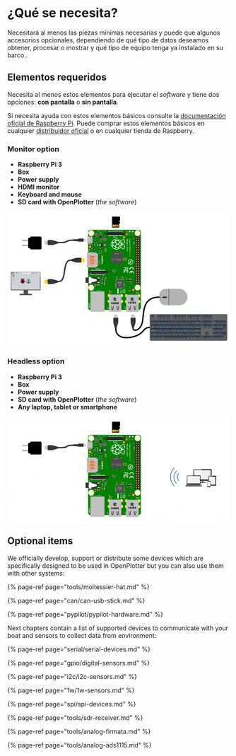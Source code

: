 # ¿Qué se necesita?

Necesitará al menos las piezas mínimas necesarias y puede que algunos accesorios opcionales, dependiendo de qué tipo de datos deseamos obtener, procesar o mostrar y qué tipo de equipo tenga ya instalado en su barco..

## Elementos requeridos

Necesita al menos estos elementos para ejecutar el _software_ y tiene dos opciones: **con  pantalla** o **sin pantalla**.

Si necesita ayuda con estos elementos básicos consulte la [documentación oficial de Raspberry Pi](https://www.raspberrypi.org/learning/hardware-guide/). Puede comprar estos elementos básicos en cualquier [distribuidor oficial](https://www.raspberrypi.org/products/) o en cualquier tienda de Raspberry.

### Monitor option

* **Raspberry Pi 3**
* **Box**
* **Power supply**
* **HDMI monitor**
* **Keyboard and mouse**
* **SD card with OpenPlotter** \(_the software_\)

![](.gitbook/assets/start.png)

### Headless option

* **Raspberry Pi 3**
* **Box**
* **Power supply**
* **SD card with OpenPlotter** \(_the software_\)
* **Any laptop, tablet or smartphone**



![](.gitbook/assets/start2.png)

## Optional items

We officially develop, support or distribute some devices which are specifically designed to be used in OpenPlotter but you can also use them with other systems:

{% page-ref page="tools/moitessier-hat.md" %}

{% page-ref page="can/can-usb-stick.md" %}

{% page-ref page="pypilot/pypilot-hardware.md" %}

Next chapters contain a list of supported devices to communicate with your boat and sensors to collect data from environment:

{% page-ref page="serial/serial-devices.md" %}

{% page-ref page="gpio/digital-sensors.md" %}

{% page-ref page="i2c/i2c-sensors.md" %}

{% page-ref page="1w/1w-sensors.md" %}

{% page-ref page="spi/spi-devices.md" %}

{% page-ref page="tools/sdr-receiver.md" %}

{% page-ref page="tools/analog-firmata.md" %}

{% page-ref page="tools/analog-ads1115.md" %}

